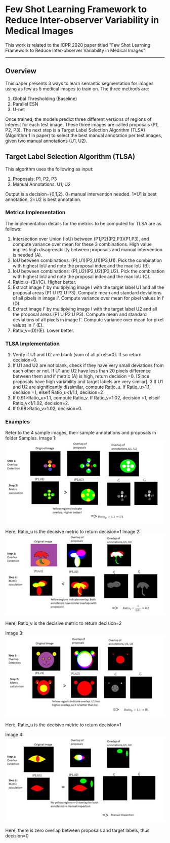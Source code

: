 # Few Shot Learning Framework to Reduce Inter-observer Variability in Medical Images

This work is related to the ICPR 2020 paper titled "Few Shot Learning Framework to Reduce Inter-observer Variability in Medical Images"

---

## Overview
This paper presents 3 ways to learn semantic segmentation for images using as few as 5 medical images to train on. The three methods are:
1. Global Thresholding (Baseline)
2. Parallel ESN
3. U-net

Once trained, the models predict three different versions of regions of interest for each test image. These three images are called proposals (P1, P2, P3).
The next step is a Target Label Selection Algorithm (TLSA)(Algorithm 1 in paper) to select the best manual annotation per test images, given two manual annotations (U1, U2).

## Target Label Selection Algorithm (TLSA)

This algorithm uses the following as input:
1. Proposals: P1, P2, P3
2. Manual Annotations: U1, U2

Output is a decision={0,1,2}. 0=manual intervention needed. 1=U1 is best annotation, 2=U2 is best annotation.

### Metrics Implementation

The implementation details for the metrics to be computed for TLSA are as follows:
1. Intersection over Union (IoU) between (P1,P2)(P2,P3)(P1,P3), and compute variance over mean for these 3 combinations. High value implies high disagreeability between proposals and manual intervention is needed (A).
2. IoU between combinations: (P1,U1)(P2,U1)(P3,U1). Pick the combination with highest IoU and note the proposal index and the max IoU (B). 
3. IoU between combinations: (P1,U2)(P2,U2)(P3,U2). Pick the combination with highest IoU and note the proposal index and the max IoU (C). 
4. Ratio_u=(B)/(C). Higher better. 
5. Extract image I' by multiplying image I with the target label U1 and all the proposal areas (P1 U P2 U P3). Compute mean and standard deviations of all pixels in image I'. Compute variance over mean for pixel values in I' (D).
6. Extract image I' by multiplying image I with the target label U2 and all the proposal areas (P1 U P2 U P3). Compute mean and standard deviations of all pixels in image I'. Compute variance over mean for pixel values in I' (E). 
7. Ratio_v=(D)/(E). Lower better.


### TLSA Implementation

1. Verify if U1 and U2 are blank (sum of all pixels=0). If so return decision=0.
2. If U1 and U2 are not blank, check if they have very small deviations from each other or not. If U1 and U2 have less than 20 pixels difference between them and if metric (A) is high, return decision =0. [Since proposals have high variability and target labels are very similar].
3.If U1 and U2 are significantly dissimilar, compute Ratio_u. If Ratio_u>1.1, decision =1, elseif Ratio_u<1/1.1, decision=2
4. If 0.91>Ratio_u>1.1, compute Ratio_v. If Ratio_v>1.02, decision =1, elseif Ratio_v<1/1.02, decision=2.
5. If 0.98>Ratio_v>1.02, decision=0.

### Examples
Refer to the 4 sample images, their sample annotations and proposals in folder Samples.
Image 1: ![imgs/1.jpg](imgs/1.jpg)

Here, Ratio_u is the decisive metric to return decision=1
Image 2:![imgs/2.jpg](imgs/2.jpg)


Here, Ratio_v is the decisive metric to return decision=2


Image 3:![imgs/3.jpg](imgs/3.jpg)



Here, Ratio_u is the decisive metric to return decision=1



Image 4:![imgs/4.jpg](imgs/4.jpg)


Here, there is zero overlap between proposals and target labels, thus decision=0
